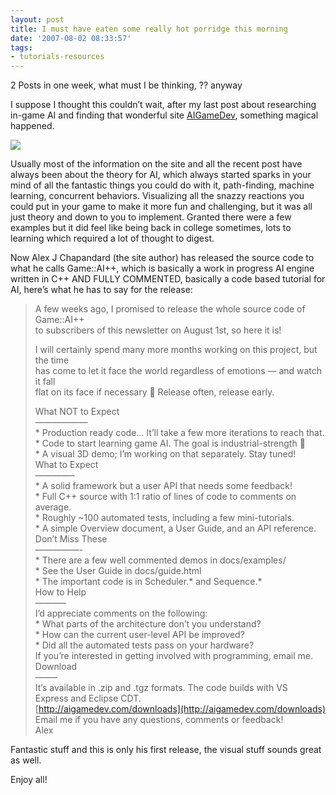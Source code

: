 ```yaml
---
layout: post
title: I must have eaten some really hot porridge this morning
date: '2007-08-02 08:33:57'
tags:
- tutorials-resources
---
```


 

2 Posts in one week, what must I be thinking, ?? anyway

I suppose I thought this couldn’t wait, after my last post about researching in-game AI and finding that wonderful site [AIGameDev](http://aigamedev.com/), something magical happened. 

![](http://files.aigamedev.com/LOGO.png)

Usually most of the information on the site and all the recent post have always been about the theory for AI, which always started sparks in your mind of all the fantastic things you could do with it, path-finding, machine learning, concurrent behaviors.  Visualizing all the snazzy reactions you could put in your game to make it more fun and challenging, but it was all just theory and down to you to implement.  Granted there were a few examples but it did feel like being back in college sometimes, lots to learning which required a lot of thought to digest.

Now Alex J Chapandard (the site author) has released the source code to what he calls Game::AI++, which is basically a work in progress AI engine written in C++ AND FULLY COMMENTED, basically a code based tutorial for AI, here’s what he has to say for the release:

> A few weeks ago, I promised to release the whole source code of Game::AI++  
> to subscribers of this newsletter on August 1st, so here it is!
> 
> I will certainly spend many more months working on this project, but the time  
> has come to let it face the world regardless of emotions — and watch it fall  
> flat on its face if necessary 🙂  Release often, release early.
> 
> What NOT to Expect  
> ——————  
> \* Production ready code… It’ll take a few more iterations to reach that.  
> \* Code to start learning game AI. The goal is industrial-strength 🙂  
> \* A visual 3D demo; I’m working on that separately.  Stay tuned!  
> What to Expect  
> ————–  
> \* A solid framework but a user API that needs some feedback!  
> \* Full C++ source with 1:1 ratio of lines of code to comments on average.  
> \* Roughly ~100 automated tests, including a few mini-tutorials.  
> \* A simple Overview document, a User Guide, and an API reference.  
> Don’t Miss These  
> —————-  
> \* There are a few well commented demos in docs/examples/  
> \* See the User Guide in docs/guide.html  
> \* The important code is in Scheduler.\* and Sequence.\*  
> How to Help  
> ———–  
> I’d appreciate comments on the following:  
> \* What parts of the architecture don’t you understand?  
> \* How can the current user-level API be improved?  
> \* Did all the automated tests pass on your hardware?  
> If you’re interested in getting involved with programming, email me.  
> Download  
> ——–  
> It’s available in .zip and .tgz formats.  The code builds with VS  
> Express and Eclipse CDT.  
> [http://aigamedev.com/downloads](http://aigamedev.com/downloads)  
> Email me if you have any questions, comments or feedback!  
> Alex

Fantastic stuff and this is only his first release, the visual stuff sounds great as well.

Enjoy all!

